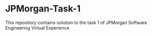 # JPMorgan-Task-1
This repository contains solution to the task 1 of JPMorgan Software Engineering Virtual Experience
